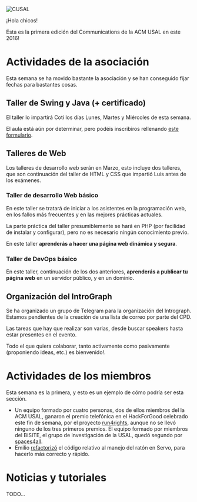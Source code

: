 ![CUSAL](http://usal.acm.org/wp-content/uploads/2015/01/com.svg_.png)

¡Hola chicos!

Esta es la primera edición del Communications de la ACM USAL en este 2016!

# Actividades de la asociación

Esta semana se ha movido bastante la asociación y se han conseguido fijar fechas
para bastantes cosas.

## Taller de Swing y Java (+ certificado)

El taller lo impartirá Coti los días Lunes, Martes y Miércoles de esta semana.

El aula está aún por determinar, pero podéis inscribiros rellenando [este
formulario](https://docs.google.com/forms/d/17bkfLSJw5k5Pr6Ks1UcVtbkhP5VKwNVq7c2j_rumgwk/viewform).

## Talleres de Web

Los talleres de desarrollo web serán en Marzo, esto incluye dos talleres, que
son continuación del taller de HTML y CSS que impartió Luis antes de los
exámenes.

### Taller de desarrollo Web básico

En este taller se tratará de iniciar a los asistentes en la programación web,
en los fallos más frecuentes y en las mejores prácticas actuales.

La parte práctica del taller presumiblemente se hará en PHP (por facilidad de
instalar y configurar), pero no es necesario ningún conocimiento previo.

En este taller **aprenderás a hacer una página web dinámica y segura**.

### Taller de DevOps básico

En este taller, continuación de los dos anteriores, **aprenderás a publicar tu
página web** en un servidor público, y en un dominio.

## Organización del IntroGraph

Se ha organizado un grupo de Telegram para la organización del Intrograph.
Estamos pendientes de la creación de una lista de correo por parte del CPD.

Las tareas que hay que realizar son varias, desde buscar speakers hasta estar
presentes en el evento.

Todo el que quiera colaborar, tanto activamente como pasivamente (proponiendo
ideas, etc.) es bienvenido!.

# Actividades de los miembros

Esta semana es la primera, y esto es un ejemplo de cómo podría ser esta sección.

 * Un equipo formado por cuatro personas, dos de ellos miembros del la ACM USAL,
     ganaron el premio telefónica en el HackForGood celebrado este fin de
     semana, por el proyecto [run4rights](http://run4rights.net/), aunque no se
     llevó ninguno de los tres primeros premios. El equipo formado por miembros
     del BiSITE, el grupo de investigación de la USAL, quedó segundo por
     [spaces4all](http://spaces4all.org/).
 * Emilio [refactorizó](https://github.com/servo/servo/pull/9715) el código
     relativo al manejo del ratón en Servo, para hacerlo más correcto y rápido.
 
# Noticias y tutoriales

TODO...
